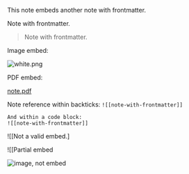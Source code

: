 This note embeds another note with frontmatter.

Note with frontmatter.

 > 
 > Note with frontmatter.



Image embed:

![white.png](white.png)

PDF embed:

[note.pdf](note.pdf)

Note reference within backticks: `![[note-with-frontmatter]]`

````
And within a code block:
![[note-with-frontmatter]]
````

![\[Not a valid embed.]

![\[Partial embed

![image, not embed](white.png)
